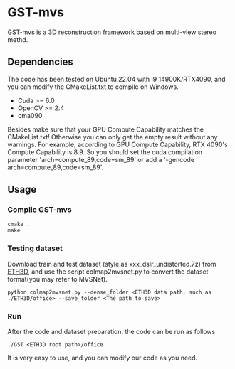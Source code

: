 # GST-mvs
GST-mvs is a 3D reconstruction framework based on multi-view stereo methd.

## Dependencies
The code has been tested on Ubuntu 22.04 with i9 14900K/RTX4090, and you can modify the CMakeList.txt to compile on Windows.

* Cuda >= 6.0
* OpenCV >= 2.4
* cma090

Besides make sure that your GPU Compute Capability matches the CMakeList.txt! Otherwise you can only get the empty result without any warnings. For example, according to GPU Compute Capability, RTX 4090's Compute Capability is 8.9. So you should set the cuda compilation parameter 'arch=compute_89,code=sm_89' or add a '-gencode arch=compute_89,code=sm_89'.

## Usage
### Complie GST-mvs
```
cmake .    
make
```
### Testing dataset
Download train and test dataset (style as xxx_dslr_undistorted.7z) from [ETH3D](https://www.eth3d.net/datasets), and use the script colmap2mvsnet.py to convert the dataset format(you may refer to MVSNet).
```
python colmap2mvsnet.py --dense_folder <ETH3D data path, such as ./ETH3D/office> --save_folder <The path to save>
```
### Run
After the code and dataset preparation, the code can be run as follows:
```
./GST <ETH3D root path>/office
```
It is very easy to use, and you can modify our code as you need.
